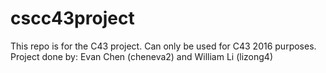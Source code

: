 # cscc43project
This repo is for the C43 project. Can only be used for C43 2016 purposes.
Project done by: Evan Chen (cheneva2) and William Li (lizong4)
